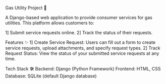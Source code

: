 Gas Utility Project 🚀

A Django-based web application to provide consumer services for gas utilities. This platform allows customers to:

1] Submit service requests online.
2] Track the status of their requests.

Features ✨
1] Create Service Request: Users can fill out a form to create service requests, upload attachments, and specify request types.
2] Track Request Status: View the status of your submitted service requests at any time.

Tech Stack 🛠️
Backend: Django (Python Framework) Frontend: HTML, CSS Database: SQLite (default Django database)
